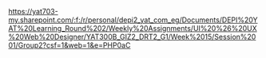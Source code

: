 https://yat703-my.sharepoint.com/:f:/r/personal/depi2_yat_com_eg/Documents/DEPI%20YAT%20Learning_Round%202/Weekly%20Assignments/UI%20%26%20UX%20Web%20Designer/YAT300B_GIZ2_DRT2_G1/Week%2015/Session%2001/Group2?csf=1&web=1&e=PHP0aC

